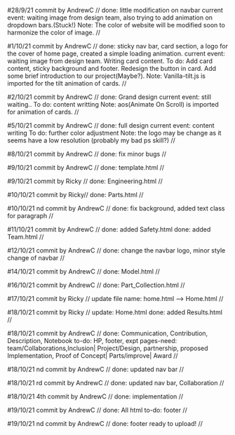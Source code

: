 #28/9/21 commit by AndrewC //
    done: little modification on navbar
    current event: waiting image from design team, also trying to add animation on dropdown bars.(Stuck!)
    Note: The color of website will be modified soon to harmonize the color of image.
//


#1/10/21 commit by AndrewC //
    done: sticky nav bar, card section, a logo for the cover of home page, created a simple loading animation.
    current event: waiting image from design team. Writing card content.
    To do: Add card content, sticky background and footer. Redesign the button in card. Add some brief introduction to our project(Maybe?).
    Note: Vanilla-tilt.js is imported for the tilt animation of cards.
//

#2/10/21 commit by AndrewC //
    done: Grand design
    current event: still waiting..
    To do: content writting
    Note: aos(Animate On Scroll) is imported for animation of cards.
//

#5/10/21 commit by AndrewC //
    done: full design
    current event: content writing
    To do: further color adjustment
    Note: the logo may be change as it seems have a low resolution (probably my bad ps skill?)
//

#8/10/21 commit by AndrewC //
    done: fix minor bugs
//

#9/10/21 commit by AndrewC //
    done: template.html
//

#9/10/21 commit by Ricky //
  done: Engineering.html
//

#10/10/21 commit by Ricky//
  done: Parts.html
//

#10/10/21 nd commit by AndrewC //
    done: fix background, added text class for paragraph
//

#11/10/21 commit by AndrewC //
    done: added Safety.html
    done: added Team.html
//

#12/10/21 commit by AndrewC //
    done: change the navbar logo, minor style change of navbar
//

#14/10/21 commit by AndrewC //
    done: Model.html
//

#16/10/21 commit by AndrewC //
    done: Part_Collection.html
//

#17/10/21 commit by Ricky //
    update file name: home.html --> Home.html
//

#18/10/21 commit by Ricky //
    update: Home.html
    done: added Results.html
//

#18/10/21 commit by AndrewC //
    done: Communication, Contribution, Description, Notebook
    to-do: HP, footer, expt
    pages-need: team/Collaborations,Inclusion| Project/Design, partnership, proposed Implementation, Proof of Concept| Parts/improve| Award
//

#18/10/21 nd commit by AndrewC //
    done: updated nav bar
//

#18/10/21 rd commit by AndrewC //
    done: updated nav bar, Collaboration
//

#18/10/21 4th commit by AndrewC //
    done: implementation
//

#19/10/21 commit by AndrewC //
    done: All html 
    to-do: footer
//

#19/10/21 nd commit by AndrewC //
    done: footer 
    ready to upload!
//